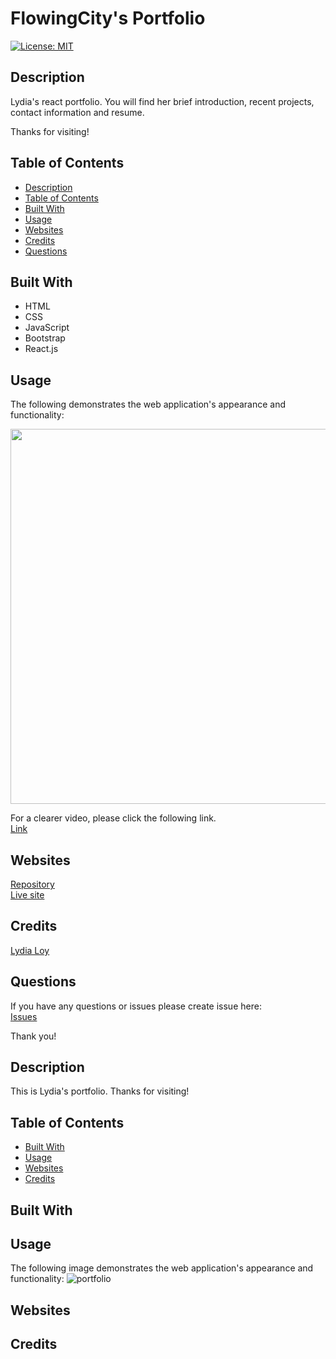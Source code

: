 # FlowingCity's Portfolio
 
[![License: MIT](https://img.shields.io/badge/License-MIT-yellow.svg)](https://opensource.org/licenses/MIT)
 
 

## Description
Lydia's react portfolio. You will find her brief introduction, recent projects, contact information and resume.

Thanks for visiting!



## Table of Contents
  - [Description](#description)
  - [Table of Contents](#table-of-contents)
  - [Built With](#built-with)
  - [Usage](#usage)
  - [Websites](#websites)
  - [Credits](#credits)
  - [Questions](#questions)



## Built With
  * HTML 
  * CSS
  * JavaScript
  * Bootstrap
  * React.js
 


## Usage 
The following demonstrates the web application's appearance and functionality:



<img src="./public/assets/images/Start New Journey.gif" width="600" height="" />

For a clearer video, please click the following link.<br />
[Link](https://watch.screencastify.com/v/LOGX3c1UP4XRZOMnMCuZ1)



## Websites
[Repository](https://github.com/flowingcityloy/react-portfolio)<br />
[Live site](https://flowingcityloy.github.io/react-portfolio/)



## Credits

  [Lydia Loy](https://github.com/flowingcityloy)<br/>



## Questions
  
If you have any questions or issues please create issue here:<br/>
[Issues](https://github.com/flowingcityloy/react-portfolio/issues) 


Thank you!


## Description

This is Lydia's portfolio. 
Thanks for visiting!


## Table of Contents

* [Built With](#Builtwith)
* [Usage](#Usage)
* [Websites](#Websites)
* [Credits](#Credits)


## Built With



## Usage
The following image demonstrates the web application's appearance and functionality:
<img src=" " alt="portfolio"/>


## Websites




## Credits


